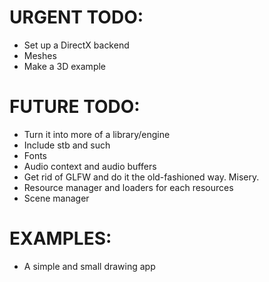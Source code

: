 # URGENT TODO: 
- Set up a DirectX backend
- Meshes
- Make a 3D example

# FUTURE TODO: 
- Turn it into more of a library/engine
- Include stb and such
- Fonts 
- Audio context and audio buffers
- Get rid of GLFW and do it the old-fashioned way. Misery.
- Resource manager and loaders for each resources
- Scene manager

# EXAMPLES: 
- A simple and small drawing app

